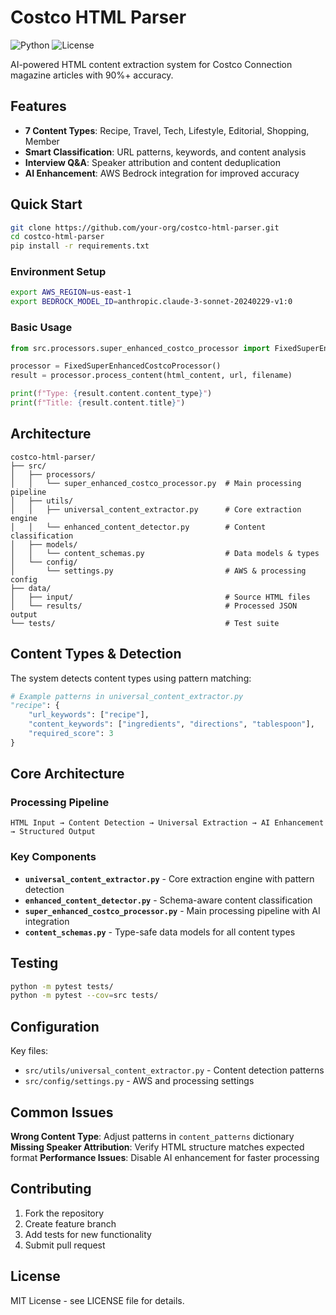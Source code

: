 # Costco HTML Parser

![Python](https://img.shields.io/badge/Python-3.8+-blue.svg) ![License](https://img.shields.io/badge/License-MIT-yellow.svg)

AI-powered HTML content extraction system for Costco Connection magazine articles with 90%+ accuracy.

## Features

- **7 Content Types**: Recipe, Travel, Tech, Lifestyle, Editorial, Shopping, Member
- **Smart Classification**: URL patterns, keywords, and content analysis
- **Interview Q&A**: Speaker attribution and content deduplication
- **AI Enhancement**: AWS Bedrock integration for improved accuracy

## Quick Start

```bash
git clone https://github.com/your-org/costco-html-parser.git
cd costco-html-parser
pip install -r requirements.txt
```

### Environment Setup
```bash
export AWS_REGION=us-east-1
export BEDROCK_MODEL_ID=anthropic.claude-3-sonnet-20240229-v1:0
```

### Basic Usage
```python
from src.processors.super_enhanced_costco_processor import FixedSuperEnhancedCostcoProcessor

processor = FixedSuperEnhancedCostcoProcessor()
result = processor.process_content(html_content, url, filename)

print(f"Type: {result.content.content_type}")
print(f"Title: {result.content.title}")
```

## Architecture

```
costco-html-parser/
├── src/
│   ├── processors/
│   │   └── super_enhanced_costco_processor.py  # Main processing pipeline
│   ├── utils/
│   │   ├── universal_content_extractor.py      # Core extraction engine
│   │   └── enhanced_content_detector.py        # Content classification
│   ├── models/
│   │   └── content_schemas.py                  # Data models & types
│   └── config/
│       └── settings.py                         # AWS & processing config
├── data/
│   ├── input/                                  # Source HTML files
│   └── results/                                # Processed JSON output
└── tests/                                      # Test suite
```

## Content Types & Detection

The system detects content types using pattern matching:

```python
# Example patterns in universal_content_extractor.py
"recipe": {
    "url_keywords": ["recipe"],
    "content_keywords": ["ingredients", "directions", "tablespoon"],
    "required_score": 3
}
```

## Core Architecture

### Processing Pipeline
```
HTML Input → Content Detection → Universal Extraction → AI Enhancement → Structured Output
```

### Key Components
- **`universal_content_extractor.py`** - Core extraction engine with pattern detection
- **`enhanced_content_detector.py`** - Schema-aware content classification 
- **`super_enhanced_costco_processor.py`** - Main processing pipeline with AI integration
- **`content_schemas.py`** - Type-safe data models for all content types

## Testing

```bash
python -m pytest tests/
python -m pytest --cov=src tests/
```

## Configuration

Key files:
- `src/utils/universal_content_extractor.py` - Content detection patterns
- `src/config/settings.py` - AWS and processing settings

## Common Issues

**Wrong Content Type**: Adjust patterns in `content_patterns` dictionary
**Missing Speaker Attribution**: Verify HTML structure matches expected format
**Performance Issues**: Disable AI enhancement for faster processing

## Contributing

1. Fork the repository
2. Create feature branch
3. Add tests for new functionality
4. Submit pull request

## License

MIT License - see LICENSE file for details.